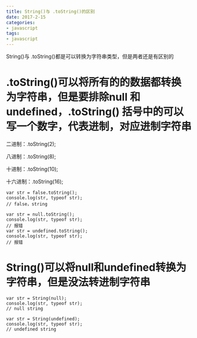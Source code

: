```yaml
---
title: String()与 .toString()的区别
date: 2017-2-15
categories:
- javascript
tags:
- javascript
---
```


String()与 .toString()都是可以转换为字符串类型，但是两者还是有区别的
# .toString()可以将所有的的数据都转换为字符串，但是要排除null 和 undefined，.toString() 括号中的可以写一个数字，代表进制，对应进制字符串
二进制：.toString(2);  

八进制：.toString(8);

十进制：.toString(10);

十六进制：.toString(16);
```
var str = false.toString();
console.log(str, typeof str);
// false，string

var str = null.toString();
console.log(str, typeof str);
// 报错
var str = undefined.toString();
console.log(str, typeof str);
// 报错
```
# String()可以将null和undefined转换为字符串，但是没法转进制字符串
```
var str = String(null);
console.log(str, typeof str);
// null string

var str = String(undefined);
console.log(str, typeof str);
// undefined string
```